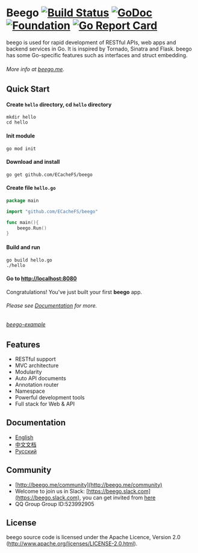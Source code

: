 # Beego [![Build Status](https://travis-ci.org/astaxie/beego.svg?branch=master)](https://travis-ci.org/astaxie/beego) [![GoDoc](http://godoc.org/github.com/ECacheFS/beego?status.svg)](http://godoc.org/github.com/ECacheFS/beego) [![Foundation](https://img.shields.io/badge/Golang-Foundation-green.svg)](http://golangfoundation.org) [![Go Report Card](https://goreportcard.com/badge/github.com/ECacheFS/beego)](https://goreportcard.com/report/github.com/ECacheFS/beego)


beego is used for rapid development of RESTful APIs, web apps and backend services in Go.
It is inspired by Tornado, Sinatra and Flask. beego has some Go-specific features such as interfaces and struct embedding.

###### More info at [beego.me](http://beego.me).

## Quick Start

#### Create `hello` directory, cd `hello` directory

    mkdir hello
    cd hello
 
#### Init module

    go mod init

#### Download and install

    go get github.com/ECacheFS/beego

#### Create file `hello.go`
```go
package main

import "github.com/ECacheFS/beego"

func main(){
    beego.Run()
}
```
#### Build and run

    go build hello.go
    ./hello

#### Go to [http://localhost:8080](http://localhost:8080)

Congratulations! You've just built your first **beego** app.

###### Please see [Documentation](http://beego.me/docs) for more.

###### [beego-example](https://github.com/beego-dev/beego-example)

## Features

* RESTful support
* MVC architecture
* Modularity
* Auto API documents
* Annotation router
* Namespace
* Powerful development tools
* Full stack for Web & API

## Documentation

* [English](http://beego.me/docs/intro/)
* [中文文档](http://beego.me/docs/intro/)
* [Русский](http://beego.me/docs/intro/)

## Community

* [http://beego.me/community](http://beego.me/community)
* Welcome to join us in Slack: [https://beego.slack.com](https://beego.slack.com), you can get invited from [here](https://github.com/beego/beedoc/issues/232)
* QQ Group Group ID:523992905

## License

beego source code is licensed under the Apache Licence, Version 2.0
(http://www.apache.org/licenses/LICENSE-2.0.html).
